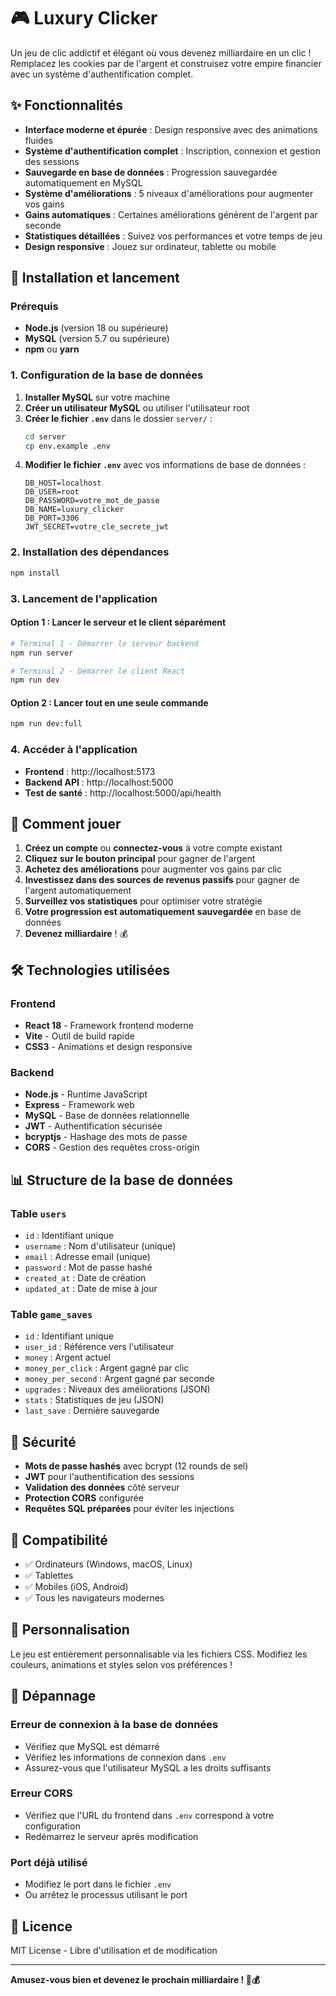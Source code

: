 # 🎮 Luxury Clicker

Un jeu de clic addictif et élégant où vous devenez milliardaire en un clic ! Remplacez les cookies par de l'argent et construisez votre empire financier avec un système d'authentification complet.

## ✨ Fonctionnalités

- **Interface moderne et épurée** : Design responsive avec des animations fluides
- **Système d'authentification complet** : Inscription, connexion et gestion des sessions
- **Sauvegarde en base de données** : Progression sauvegardée automatiquement en MySQL
- **Système d'améliorations** : 5 niveaux d'améliorations pour augmenter vos gains
- **Gains automatiques** : Certaines améliorations génèrent de l'argent par seconde
- **Statistiques détaillées** : Suivez vos performances et votre temps de jeu
- **Design responsive** : Jouez sur ordinateur, tablette ou mobile

## 🚀 Installation et lancement

### Prérequis
- **Node.js** (version 18 ou supérieure)
- **MySQL** (version 5.7 ou supérieure)
- **npm** ou **yarn**

### 1. Configuration de la base de données
1. **Installer MySQL** sur votre machine
2. **Créer un utilisateur MySQL** ou utiliser l'utilisateur root
3. **Créer le fichier `.env`** dans le dossier `server/` :
   ```bash
   cd server
   cp env.example .env
   ```
4. **Modifier le fichier `.env`** avec vos informations de base de données :
   ```env
   DB_HOST=localhost
   DB_USER=root
   DB_PASSWORD=votre_mot_de_passe
   DB_NAME=luxury_clicker
   DB_PORT=3306
   JWT_SECRET=votre_cle_secrete_jwt
   ```

### 2. Installation des dépendances
```bash
npm install
```

### 3. Lancement de l'application

#### Option 1 : Lancer le serveur et le client séparément
```bash
# Terminal 1 - Démarrer le serveur backend
npm run server

# Terminal 2 - Démarrer le client React
npm run dev
```

#### Option 2 : Lancer tout en une seule commande
```bash
npm run dev:full
```

### 4. Accéder à l'application
- **Frontend** : http://localhost:5173
- **Backend API** : http://localhost:5000
- **Test de santé** : http://localhost:5000/api/health

## 🎯 Comment jouer

1. **Créez un compte** ou **connectez-vous** à votre compte existant
2. **Cliquez sur le bouton principal** pour gagner de l'argent
3. **Achetez des améliorations** pour augmenter vos gains par clic
4. **Investissez dans des sources de revenus passifs** pour gagner de l'argent automatiquement
5. **Surveillez vos statistiques** pour optimiser votre stratégie
6. **Votre progression est automatiquement sauvegardée** en base de données
7. **Devenez milliardaire** ! 💰

## 🛠️ Technologies utilisées

### Frontend
- **React 18** - Framework frontend moderne
- **Vite** - Outil de build rapide
- **CSS3** - Animations et design responsive

### Backend
- **Node.js** - Runtime JavaScript
- **Express** - Framework web
- **MySQL** - Base de données relationnelle
- **JWT** - Authentification sécurisée
- **bcryptjs** - Hashage des mots de passe
- **CORS** - Gestion des requêtes cross-origin

## 📊 Structure de la base de données

### Table `users`
- `id` : Identifiant unique
- `username` : Nom d'utilisateur (unique)
- `email` : Adresse email (unique)
- `password` : Mot de passe hashé
- `created_at` : Date de création
- `updated_at` : Date de mise à jour

### Table `game_saves`
- `id` : Identifiant unique
- `user_id` : Référence vers l'utilisateur
- `money` : Argent actuel
- `money_per_click` : Argent gagné par clic
- `money_per_second` : Argent gagné par seconde
- `upgrades` : Niveaux des améliorations (JSON)
- `stats` : Statistiques de jeu (JSON)
- `last_save` : Dernière sauvegarde

## 🔐 Sécurité

- **Mots de passe hashés** avec bcrypt (12 rounds de sel)
- **JWT** pour l'authentification des sessions
- **Validation des données** côté serveur
- **Protection CORS** configurée
- **Requêtes SQL préparées** pour éviter les injections

## 📱 Compatibilité

- ✅ Ordinateurs (Windows, macOS, Linux)
- ✅ Tablettes
- ✅ Mobiles (iOS, Android)
- ✅ Tous les navigateurs modernes

## 🎨 Personnalisation

Le jeu est entièrement personnalisable via les fichiers CSS. Modifiez les couleurs, animations et styles selon vos préférences !

## 🚨 Dépannage

### Erreur de connexion à la base de données
- Vérifiez que MySQL est démarré
- Vérifiez les informations de connexion dans `.env`
- Assurez-vous que l'utilisateur MySQL a les droits suffisants

### Erreur CORS
- Vérifiez que l'URL du frontend dans `.env` correspond à votre configuration
- Redémarrez le serveur après modification

### Port déjà utilisé
- Modifiez le port dans le fichier `.env`
- Ou arrêtez le processus utilisant le port

## 📄 Licence

MIT License - Libre d'utilisation et de modification

---

**Amusez-vous bien et devenez le prochain milliardaire ! 🚀💰**
